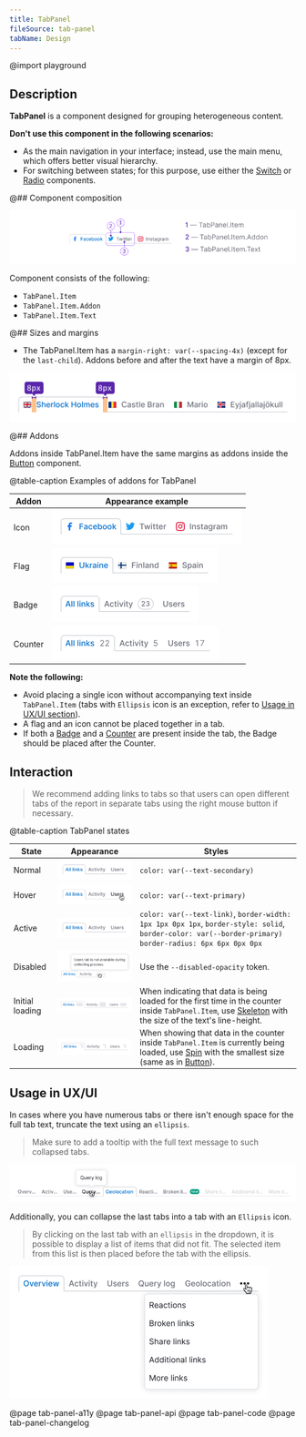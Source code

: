 ```yaml
---
title: TabPanel
fileSource: tab-panel
tabName: Design
---
```


@import playground

## Description

**TabPanel** is a component designed for grouping heterogeneous content.

**Don't use this component in the following scenarios:**

- As the main navigation in your interface; instead, use the main menu, which offers better visual hierarchy.
- For switching between states; for this purpose, use either the [Switch](/components/switch/) or [Radio](/components/radio/) components.

@## Component composition

![](static/tabpanel-composition.png)

Component consists of the following:

- `TabPanel.Item`
- `TabPanel.Item.Addon`
- `TabPanel.Item.Text`

@## Sizes and margins

- The TabPanel.Item has a `margin-right: var(--spacing-4x)` (except for the `last-child`).
Addons before and after the text have a margin of 8px.

![](static/tab-m.png)

@## Addons

Addons inside TabPanel.Item have the same margins as addons inside the [Button](/components/button/) component.

@table-caption Examples of addons for TabPanel

| Addon   | Appearance example        |
| ------- | ------------------------- |
| Icon    | ![](static/icon.png)      |
| Flag    | ![](static/flag.png)      |
| Badge   | ![](static/badge.png)     |
| Counter | ![](static/counter.png)   |

**Note the following:**

- Avoid placing a single icon without accompanying text inside `TabPanel.Item` (tabs with `Ellipsis` icon is an exception, refer to [Usage in UX/UI section](/components/tab-line/#usage_in_ux_ui)).
- A flag and an icon cannot be placed together in a tab.
- If both a [Badge](/components/badge/) and a [Counter](/components/counter/) are present inside the tab, the Badge should be placed after the Counter.

## Interaction

> We recommend adding links to tabs so that users can open different tabs of the report in separate tabs using the right mouse button if necessary.

@table-caption TabPanel states

| State           | Appearance     | Styles     |
| --------------- | -------------- | ---------- |
| Normal          | ![](static/normal-active.png)            | `color: var(--text-secondary)`    |
| Hover           | ![](static/hover.png)                     | `color: var(--text-primary)`    |
| Active          | ![](static/normal-active.png)            | `color: var(--text-link)`, `border-width: 1px 1px 0px 1px`, `border-style: solid`, `border-color: var(--border-primary)` `border-radius: 6px 6px 0px 0px`                                                        |
| Disabled        | ![](static/disabled.png)               | Use the `--disabled-opacity` token.     |
| Initial loading | ![](static/initial-loading.png) | When indicating that data is being loaded for the first time in the counter inside `TabPanel.Item`, use [Skeleton](/components/skeleton/) with the size of the text's line-height.                 |
| Loading         | ![](static/loading.png)                 | When showing that data in the counter inside `TabPanel.Item` is currently being loaded, use [Spin](/components/spin/) with the smallest size (same as in [Button](/components/button)).|

## Usage in UX/UI

In cases where you have numerous tabs or there isn't enough space for the full tab text, truncate the text using an `ellipsis`.

> Make sure to add a tooltip with the full text message to such collapsed tabs.

![](static/ellipsis.png)

Additionally, you can collapse the last tabs into a tab with an `Ellipsis` icon.

> By clicking on the last tab with an `ellipsis` in the dropdown, it is possible to display a list of items that did not fit. The selected item from this list is then placed before the tab with the ellipsis.

![](static/tab-collapse.png)

@page tab-panel-a11y
@page tab-panel-api
@page tab-panel-code
@page tab-panel-changelog
